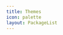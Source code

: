 ```yaml
---
title: Themes
icon: palette
layout: PackageList
---
```


<ProjectPanel v-for="item in themeConfig" v-bind="item" />

<script setup lang="ts">
import themeConfig from '@theme-config'
</script>

